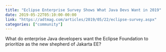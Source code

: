 ```yaml
---
title: "Eclipse Enterprise Survey Shows What Java Devs Want in 2019"
date: 2019-05-22T05:10:00-00:00
link: "https://adtmag.com/articles/2019/05/22/eclipse-survey.aspx"
categories: ["community"]
---
```


What do enterprise Java developers want the Eclipse Foundation to prioritize as the new shepherd of Jakarta EE?